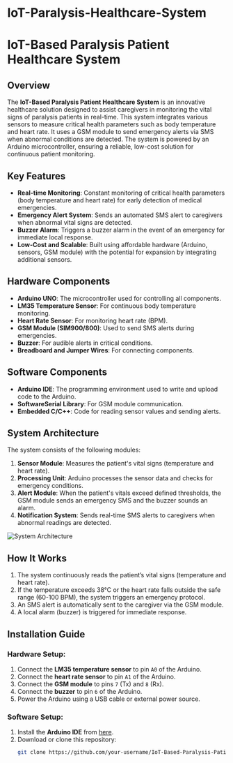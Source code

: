 # IoT-Paralysis-Healthcare-System
# IoT-Based Paralysis Patient Healthcare System

## Overview
The **IoT-Based Paralysis Patient Healthcare System** is an innovative healthcare solution designed to assist caregivers in monitoring the vital signs of paralysis patients in real-time. This system integrates various sensors to measure critical health parameters such as body temperature and heart rate. It uses a GSM module to send emergency alerts via SMS when abnormal conditions are detected. The system is powered by an Arduino microcontroller, ensuring a reliable, low-cost solution for continuous patient monitoring.

## Key Features
- **Real-time Monitoring**: Constant monitoring of critical health parameters (body temperature and heart rate) for early detection of medical emergencies.
- **Emergency Alert System**: Sends an automated SMS alert to caregivers when abnormal vital signs are detected.
- **Buzzer Alarm**: Triggers a buzzer alarm in the event of an emergency for immediate local response.
- **Low-Cost and Scalable**: Built using affordable hardware (Arduino, sensors, GSM module) with the potential for expansion by integrating additional sensors.

## Hardware Components
- **Arduino UNO**: The microcontroller used for controlling all components.
- **LM35 Temperature Sensor**: For continuous body temperature monitoring.
- **Heart Rate Sensor**: For monitoring heart rate (BPM).
- **GSM Module (SIM900/800)**: Used to send SMS alerts during emergencies.
- **Buzzer**: For audible alerts in critical conditions.
- **Breadboard and Jumper Wires**: For connecting components.

## Software Components
- **Arduino IDE**: The programming environment used to write and upload code to the Arduino.
- **SoftwareSerial Library**: For GSM module communication.
- **Embedded C/C++**: Code for reading sensor values and sending alerts.

## System Architecture
The system consists of the following modules:
1. **Sensor Module**: Measures the patient's vital signs (temperature and heart rate).
2. **Processing Unit**: Arduino processes the sensor data and checks for emergency conditions.
3. **Alert Module**: When the patient's vitals exceed defined thresholds, the GSM module sends an emergency SMS and the buzzer sounds an alarm.
4. **Notification System**: Sends real-time SMS alerts to caregivers when abnormal readings are detected.

![System Architecture](images/circuit-diagram.png)

## How It Works
1. The system continuously reads the patient’s vital signs (temperature and heart rate).
2. If the temperature exceeds 38°C or the heart rate falls outside the safe range (60-100 BPM), the system triggers an emergency protocol.
3. An SMS alert is automatically sent to the caregiver via the GSM module.
4. A local alarm (buzzer) is triggered for immediate response.

## Installation Guide
### Hardware Setup:
1. Connect the **LM35 temperature sensor** to pin `A0` of the Arduino.
2. Connect the **heart rate sensor** to pin `A1` of the Arduino.
3. Connect the **GSM module** to pins `7` (Tx) and `8` (Rx).
4. Connect the **buzzer** to pin `6` of the Arduino.
5. Power the Arduino using a USB cable or external power source.

### Software Setup:
1. Install the **Arduino IDE** from [here](https://www.arduino.cc/en/software).
2. Download or clone this repository:
   ```bash
   git clone https://github.com/your-username/IoT-Based-Paralysis-Patient-Healthcare-System.git
